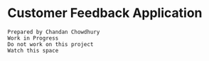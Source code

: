 # Customer Feedback Application 
````
Prepared by Chandan Chowdhury
Work in Progress 
Do not work on this project
Watch this space 
````
